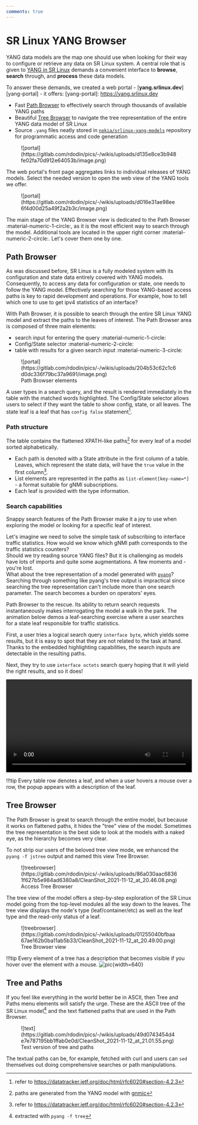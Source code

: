 ```yaml
---
comments: true
---
```


# SR Linux YANG Browser

YANG data models are the map one should use when looking for their way to configure or retrieve any data on SR Linux system. A central role that is given to [YANG in SR Linux](yang.md) demands a convenient interface to **browse**, **search** through, and **process** these data models.

To answer these demands, we created a web portal - [**yang.srlinux.dev**][yang-portal] - it offers:
[yang-portal]: https://yang.srlinux.dev

* Fast [Path Browser](#path-browser) to effectively search through thousands of available YANG paths
* Beautiful [Tree Browser](#tree-browser) to navigate the tree representation of the entire YANG data model of SR Linux
* Source `.yang` files neatly stored in [`nokia/srlinux-yang-models`][yang-models-gh] repository for programmatic access and code generation

<figure markdown>
  ![portal](https://gitlab.com/rdodin/pics/-/wikis/uploads/d135e8ce3b948fe02fa70d912e64053b/image.png)
</figure>

The web portal's front page aggregates links to individual releases of YANG models. Select the needed version to open the web view of the YANG tools we offer.

<figure markdown>
  ![portal](https://gitlab.com/rdodin/pics/-/wikis/uploads/d016e31ae98ee6f4d00d25a49f2a2b3c/image.png)
</figure>

The main stage of the YANG Browser view is dedicated to the Path Browser :material-numeric-1-circle:, as it is the most efficient way to search through the model. Additional tools are located in the upper right corner :material-numeric-2-circle:. Let's cover them one by one.

## Path Browser

As was discussed before, SR Linux is a fully modeled system with its configuration and state data entirely covered with YANG models. Consequently, to access any data for configuration or state, one needs to follow the YANG model. Effectively searching for those YANG-based access paths is key to rapid development and operations. For example, how to tell which one to use to get ipv4 statistics of an interface?

With Path Browser, it is possible to search through the entire SR Linux YANG model and extract the paths to the leaves of interest. The Path Browser area is composed of three main elements:

* search input for entering the query :material-numeric-1-circle:
* Config/State selector :material-numeric-2-circle:
* table with results for a given search input :material-numeric-3-circle:

<figure markdown>
  ![portal](https://gitlab.com/rdodin/pics/-/wikis/uploads/204b53c62c1c6d0dc336f79bc37a9691/image.png)
  <figcaption>Path Browser elements</figcaption>
</figure>

A user types in a search query, and the result is rendered immediately in the table with the matched words highlighted. The Config/State selector allows users to select if they want the table to show config, state, or all leaves. The state leaf is a leaf that has `config false` statement[^2].

### Path structure

The table contains the flattened XPATH-like paths[^3] for every leaf of a model sorted alphabetically.

* Each path is denoted with a State attribute in the first column of a table. Leaves, which represent the state data, will have the `true` value in the first column[^2].
* List elements are represented in the paths as `list-element[key-name=*]` - a format suitable for gNMI subscriptions.
* Each leaf is provided with the type information.

### Search capabilities

Snappy search features of the Path Browser make it a joy to use when exploring the model or looking for a specific leaf of interest.

Let's imagine we need to solve the simple task of subscribing to interface traffic statistics. How would we know which gNMI path corresponds to the traffic statistics counters?  
Should we try reading source YANG files? But it is challenging as models have lots of imports and quite some augmentations. A few moments and - you're lost.  
What about the tree representation of a model generated with [`pyang`][pyang_gh]? Searching through something like pyang's tree output is impractical since searching the tree representation can't include more than one search parameter. The search becomes a burden on operators' eyes.

Path Browser to the rescue. Its ability to return search requests instantaneously makes interrogating the model a walk in the park. The animation below demos a leaf-searching exercise where a user searches for a state leaf responsible for traffic statistics.  

First, a user tries a logical search query `interface byte`, which yields some results, but it is easy to spot that they are not related to the task at hand. Thanks to the embedded highlighting capabilities, the search inputs are detectable in the resulting paths.

Next, they try to use `interface octets` search query hoping that it will yield the right results, and so it does!

<video src="https://gitlab.com/rdodin/pics/-/wikis/uploads/dca721dfcf4816bb326b6b2ca7c3575a/2021-11-14_22-02-24.mp4" controls="true" width="100%"></video>

!!!tip
    Every table row denotes a leaf, and when a user hovers a mouse over a row, the popup appears with a description of the leaf.

## Tree Browser

The Path Browser is great to search through the entire model, but because it works on flattened paths, it hides the "tree" view of the model. Sometimes the tree representation is the best side to look at the models with a naked eye, as the hierarchy becomes very clear.

To not strip our users of the beloved tree view mode, we enhanced the `pyang -f jstree` output and named this view Tree Browser.

<figure markdown>
  ![treebrowser](https://gitlab.com/rdodin/pics/-/wikis/uploads/86a030aac68361f627b5e984ad6380a8/CleanShot_2021-11-12_at_20.46.08.png)
  <figcaption>Access Tree Browser</figcaption>
</figure>

The tree view of the model offers a step-by-step exploration of the SR Linux model going from the top-level modules all the way down to the leaves. The tree view displays the node's type (leaf/container/etc) as well as the leaf type and the read-only status of a leaf.

<figure markdown>
  ![treebrowser](https://gitlab.com/rdodin/pics/-/wikis/uploads/01255040bfbaa67ae162b0ba11ab5b33/CleanShot_2021-11-12_at_20.49.00.png)
  <figcaption>Tree Browser view</figcaption>
</figure>

!!!tip
    Every element of a tree has a description that becomes visible if you hover over the element with a mouse.
    ![pic](https://gitlab.com/rdodin/pics/-/wikis/uploads/d63d48694423b4103fdc187bd4b49663/CleanShot_2021-11-12_at_20.54.06.png){width=640}

## Tree and Paths

If you feel like everything in the world better be in ASCII, then Tree and Paths menu elements will satisfy the urge. These are the ASCII tree of the SR Linux model[^1] and the text flattened paths that are used in the Path Browser.

<figure markdown>
  ![text](https://gitlab.com/rdodin/pics/-/wikis/uploads/49d0743454d4e7e787195bb1ffab0e0d/CleanShot_2021-11-12_at_21.01.55.png)
  <figcaption>Text version of tree and paths</figcaption>
</figure>

The textual paths can be, for example, fetched with curl and users can `sed` themselves out doing comprehensive searches or path manipulations.

[yang-models-gh]: https://github.com/nokia/srlinux-yang-models
[pyang_gh]: https://github.com/mbj4668/pyang

[^1]: extracted with `pyang -f tree`
[^2]: refer to https://datatracker.ietf.org/doc/html/rfc6020#section-4.2.3
[^3]: paths are generated from the YANG model with [gnmic](https://gnmic.openconfig.net/cmd/path/)
